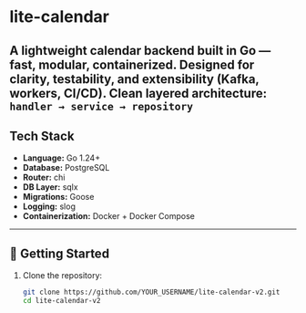 #  lite-calendar

A lightweight calendar backend built in Go — fast, modular, containerized. Designed for clarity, testability, and extensibility (Kafka, workers, CI/CD).
Clean layered architecture: `handler → service → repository`
---

##  Tech Stack

- **Language:** Go 1.24+
- **Database:** PostgreSQL
- **Router:** chi
- **DB Layer:** sqlx
- **Migrations:** Goose
- **Logging:** slog
- **Containerization:** Docker + Docker Compose

---

## 🚀 Getting Started

1. Clone the repository:

   ```bash
   git clone https://github.com/YOUR_USERNAME/lite-calendar-v2.git
   cd lite-calendar-v2
